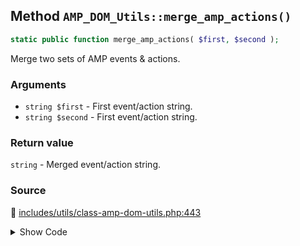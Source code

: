 ## Method `AMP_DOM_Utils::merge_amp_actions()`

```php
static public function merge_amp_actions( $first, $second );
```

Merge two sets of AMP events &amp; actions.

### Arguments

* `string $first` - First event/action string.
* `string $second` - First event/action string.

### Return value

`string` - Merged event/action string.

### Source

:link: [includes/utils/class-amp-dom-utils.php:443](/includes/utils/class-amp-dom-utils.php#L443-L481)

<details>
<summary>Show Code</summary>

```php
public static function merge_amp_actions( $first, $second ) {
	$events = [];
	foreach ( [ $first, $second ] as $event_action_string ) {
		$matches = [];
		$results = preg_match_all( self::AMP_EVENT_ACTIONS_REGEX_PATTERN, $event_action_string, $matches );
		if ( ! $results || ! isset( $matches['event'] ) ) {
			continue;
		}
		foreach ( $matches['event'] as $index => $event ) {
			$events[ $event ][] = $matches['actions'][ $index ];
		}
	}
	$value_strings = [];
	foreach ( $events as $event => $action_strings_array ) {
		$actions_array = [];
		array_walk(
			$action_strings_array,
			static function ( $actions ) use ( &$actions_array ) {
				$matches = [];
				$results = preg_match_all( self::AMP_ACTION_REGEX_PATTERN, $actions, $matches );
				if ( ! $results || ! isset( $matches['action'] ) ) {
					$actions_array[] = $actions;
					return;
				}
				$actions_array = array_merge( $actions_array, $matches['action'] );
			}
		);
		$actions         = implode( ',', array_unique( array_filter( $actions_array ) ) );
		$value_strings[] = "{$event}:{$actions}";
	}
	return implode( ';', $value_strings );
}
```

</details>
